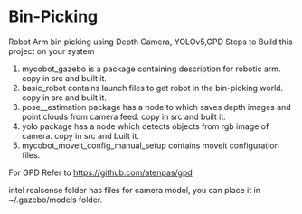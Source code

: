 # Bin-Picking
Robot Arm bin picking using Depth Camera, YOLOv5,GPD
Steps to Build this project on your system
1. mycobot_gazebo is a package containing description for robotic arm. copy in src and built it.
2. basic_robot contains launch files to get robot in the bin-picking world. copy in src and built it.
3. pose__estimation package has a node to which saves depth images and point clouds from camera feed. copy in src and built it.
4. yolo package has a node which detects objects from rgb image of camera. copy in src and built it.
5. mycobot_moveit_config_manual_setup contains moveit configuration files.

For GPD Refer to https://github.com/atenpas/gpd

intel realsense folder has files for camera model, you can place it in ~/.gazebo/models folder.

